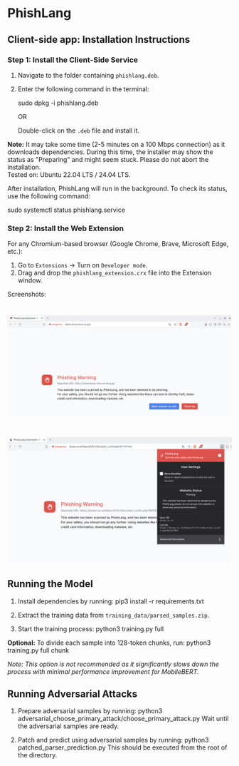 # PhishLang

## Client-side app: Installation Instructions

### Step 1: Install the Client-Side Service

1. Navigate to the folder containing `phishlang.deb`.
2. Enter the following command in the terminal:

   sudo dpkg -i phishlang.deb

   OR

   Double-click on the `.deb` file and install it.

**Note:** It may take some time (2-5 minutes on a 100 Mbps connection) as it downloads dependencies. During this time, the installer may show the status as "Preparing" and might seem stuck. Please do not abort the installation.  
Tested on: Ubuntu 22.04 LTS / 24.04 LTS.

After installation, PhishLang will run in the background. To check its status, use the following command:

   sudo systemctl status phishlang.service

### Step 2: Install the Web Extension

For any Chromium-based browser (Google Chrome, Brave, Microsoft Edge, etc.):

1. Go to `Extensions` -> Turn on `Developer mode`.
2. Drag and drop the `phishlang_extension.crx` file into the Extension window.

Screenshots:

# ![Alt text](/phishlang_clientside_app/screenshots/warning_page.png?raw=true "PhishLang Warning page")
# ![Alt text](/phishlang_clientside_app/screenshots/popup_menu.png?raw=true "PhishLang popup menu")


## Running the Model

1. Install dependencies by running: 
   pip3 install -r requirements.txt

2. Extract the training data from `training_data/parsed_samples.zip`.

3. Start the training process: 
   python3 training.py full

**Optional:** 
To divide each sample into 128-token chunks, run: 
   python3 training.py full chunk

*Note: This option is not recommended as it significantly slows down the process with minimal performance improvement for MobileBERT.*

## Running Adversarial Attacks

1. Prepare adversarial samples by running: 
   python3 adversarial_choose_primary_attack/choose_primary_attack.py 
   Wait until the adversarial samples are ready.

2. Patch and predict using adversarial samples by running: 
   python3 patched_parser_prediction.py 
   This should be executed from the root of the directory.





